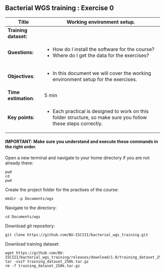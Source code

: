 ## Bacterial WGS training : Exercise 0

|**Title**| Working environment setup.|
|---------|-------------------------------------------|
|**Training dataset:**|  
|**Questions:**| <ul><li>How do I install the software for the course?</li><li>Where do I get the data for the exercises?</li></ul>|
|**Objectives**:|<ul><li>In this document we will cover the working environment setup for the exercises.</li></ul>|  
|**Time estimation**:| 5 min |
|**Key points**:|<ul><li>Each practical is designed to work on this folder structure, so make sure you follow these steps correctly.</li></ul>|

#### IMPORTANT: Make sure you understand and execute these commands in the right order.

Open a new terminal and navigate to your home directory if you are not already there:

```
pwd
cd
pwd
```

Create the project folder for the practises of the course:

```
mkdir -p Documents/wgs
```

Navigate to the directory:

```
cd Documents/wgs
```

Download git repository:

```
git clone https://github.com/BU-ISCIII/bacterial_wgs_training.git
```

Download training dataset:

```
wget https://github.com/BU-ISCIII/bacterial_wgs_training/releases/download/1.0/training_dataset_250k.tar.gz
tar -xvzf training_dataset_250k.tar.gz
rm -f training_dataset_250k.tar.gz
```

